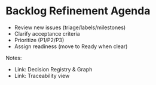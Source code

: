 # Backlog Refinement Agenda

- Review new issues (triage/labels/milestones)
- Clarify acceptance criteria
- Prioritize (P1/P2/P3)
- Assign readiness (move to Ready when clear)

Notes:

- Link: Decision Registry & Graph
- Link: Traceability view
